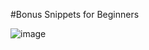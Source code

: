 #Bonus Snippets for Beginners

![image](https://github.com/VellVoid/simple-python-snippets/assets/137341548/d5e963a6-9cc3-485c-b925-bed5a24c3ae8)
